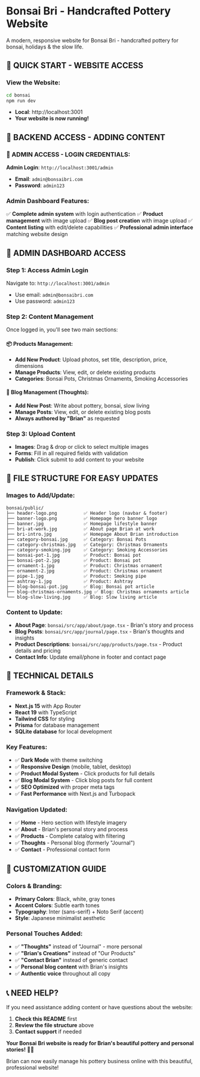 # Bonsai Bri - Handcrafted Pottery Website

A modern, responsive website for Bonsai Bri - handcrafted pottery for bonsai, holidays & the slow life.

## 🚀 **QUICK START - WEBSITE ACCESS**

### **View the Website:**
```bash
cd bonsai
npm run dev
```
- **Local**: http://localhost:3001
- **Your website is now running!**

## 🎯 **BACKEND ACCESS - ADDING CONTENT**

### **🚨 ADMIN ACCESS - LOGIN CREDENTIALS:**
**Admin Login**: `http://localhost:3001/admin`
- **Email**: `admin@bonsaibri.com`
- **Password**: `admin123`

### **Admin Dashboard Features:**
✅ **Complete admin system** with login authentication
✅ **Product management** with image upload
✅ **Blog post creation** with image upload
✅ **Content listing** with edit/delete capabilities
✅ **Professional admin interface** matching website design

## 🚀 **ADMIN DASHBOARD ACCESS**

### **Step 1: Access Admin Login**
Navigate to: `http://localhost:3001/admin`
- Use email: `admin@bonsaibri.com`
- Use password: `admin123`

### **Step 2: Content Management**
Once logged in, you'll see two main sections:

#### **📦 Products Management:**
- **Add New Product**: Upload photos, set title, description, price, dimensions
- **Manage Products**: View, edit, or delete existing products
- **Categories**: Bonsai Pots, Christmas Ornaments, Smoking Accessories

#### **📝 Blog Management (Thoughts):**
- **Add New Post**: Write about pottery, bonsai, slow living
- **Manage Posts**: View, edit, or delete existing blog posts
- **Always authored by "Brian"** as requested

### **Step 3: Upload Content**
- **Images**: Drag & drop or click to select multiple images
- **Forms**: Fill in all required fields with validation
- **Publish**: Click submit to add content to your website

## 📁 **FILE STRUCTURE FOR EASY UPDATES**

### **Images to Add/Update:**
```
bonsai/public/
├── header-logo.png          ✅ Header logo (navbar & footer)
├── banner-logo.png          ✅ Homepage hero banner logo
├── banner.jpg               ✅ Homepage lifestyle banner
├── bri-at-work.jpg          ✅ About page Brian at work
├── bri-intro.jpg            ✅ Homepage About Brian introduction
├── category-bonsai.jpg      ✅ Category: Bonsai Pots
├── category-christmas.jpg   ✅ Category: Christmas Ornaments
├── category-smoking.jpg     ✅ Category: Smoking Accessories
├── bonsai-pot-1.jpg         ✅ Product: Bonsai pot
├── bonsai-pot-2.jpg         ✅ Product: Bonsai pot
├── ornament-1.jpg           ✅ Product: Christmas ornament
├── ornament-2.jpg           ✅ Product: Christmas ornament
├── pipe-1.jpg               ✅ Product: Smoking pipe
├── ashtray-1.jpg            ✅ Product: Ashtray
├── blog-bonsai-pot.jpg      ✅ Blog: Bonsai pot article
├── blog-christmas-ornaments.jpg ✅ Blog: Christmas ornaments article
└── blog-slow-living.jpg     ✅ Blog: Slow living article
```

### **Content to Update:**
- **About Page**: `bonsai/src/app/about/page.tsx` - Brian's story and process
- **Blog Posts**: `bonsai/src/app/journal/page.tsx` - Brian's thoughts and insights
- **Product Descriptions**: `bonsai/src/app/products/page.tsx` - Product details and pricing
- **Contact Info**: Update email/phone in footer and contact page

## 🔧 **TECHNICAL DETAILS**

### **Framework & Stack:**
- **Next.js 15** with App Router
- **React 19** with TypeScript
- **Tailwind CSS** for styling
- **Prisma** for database management
- **SQLite database** for local development

### **Key Features:**
- ✅ **Dark Mode** with theme switching
- ✅ **Responsive Design** (mobile, tablet, desktop)
- ✅ **Product Modal System** - Click products for full details
- ✅ **Blog Modal System** - Click blog posts for full content
- ✅ **SEO Optimized** with proper meta tags
- ✅ **Fast Performance** with Next.js and Turbopack

### **Navigation Updated:**
- ✅ **Home** - Hero section with lifestyle imagery
- ✅ **About** - Brian's personal story and process
- ✅ **Products** - Complete catalog with filtering
- ✅ **Thoughts** - Personal blog (formerly "Journal")
- ✅ **Contact** - Professional contact form

## 🎨 **CUSTOMIZATION GUIDE**

### **Colors & Branding:**
- **Primary Colors**: Black, white, gray tones
- **Accent Colors**: Subtle earth tones
- **Typography**: Inter (sans-serif) + Noto Serif (accent)
- **Style**: Japanese minimalist aesthetic

### **Personal Touches Added:**
- ✅ **"Thoughts"** instead of "Journal" - more personal
- ✅ **"Brian's Creations"** instead of "Our Products"
- ✅ **"Contact Brian"** instead of generic contact
- ✅ **Personal blog content** with Brian's insights
- ✅ **Authentic voice** throughout all copy

## 📞 **NEED HELP?**
If you need assistance adding content or have questions about the website:
1. **Check this README** first
2. **Review the file structure** above
3. **Contact support** if needed

**Your Bonsai Bri website is ready for Brian's beautiful pottery and personal stories!** 🎨✨

Brian can now easily manage his pottery business online with this beautiful, professional website!
